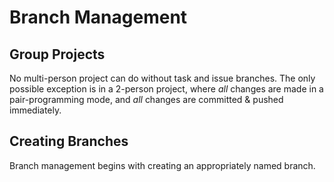 # Branch Management

## Group Projects

No multi-person project can do without task and issue branches. The only possible exception is in a 2-person project, where *all* changes are made in a pair-programming mode, and *all* changes are committed & pushed immediately.

## Creating Branches

Branch management begins with creating an appropriately named branch.